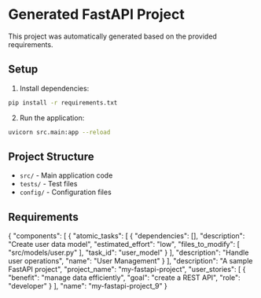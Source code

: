 # Generated FastAPI Project

This project was automatically generated based on the provided requirements.

## Setup

1. Install dependencies:
```bash
pip install -r requirements.txt
```

2. Run the application:
```bash
uvicorn src.main:app --reload
```

## Project Structure

- `src/` - Main application code
- `tests/` - Test files
- `config/` - Configuration files

## Requirements

{
  "components": [
    {
      "atomic_tasks": [
        {
          "dependencies": [],
          "description": "Create user data model",
          "estimated_effort": "low",
          "files_to_modify": [
            "src/models/user.py"
          ],
          "task_id": "user_model"
        }
      ],
      "description": "Handle user operations",
      "name": "User Management"
    }
  ],
  "description": "A sample FastAPI project",
  "project_name": "my-fastapi-project",
  "user_stories": [
    {
      "benefit": "manage data efficiently",
      "goal": "create a REST API",
      "role": "developer"
    }
  ],
  "name": "my-fastapi-project_9"
}
